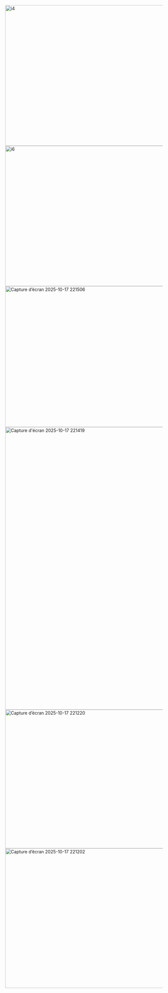<img width="960" height="448" alt="i4" src="https://github.com/user-attachments/assets/be3b99de-cd56-48b5-835c-a931eda8e293" />
<img width="960" height="447" alt="i6" src="https://github.com/user-attachments/assets/c50e7733-106b-405e-80ce-c66e95174b6d" />
<img width="960" height="449" alt="Capture d’écran 2025-10-17 221506" src="https://github.com/user-attachments/assets/a5251230-101c-4830-8523-9154b23273a8" />
<img width="1920" height="900" alt="Capture d'écran 2025-10-17 221419" src="https://github.com/user-attachments/assets/5900c612-8b13-4b39-8a82-f26306ca2c03" />
<img width="960" height="442" alt="Capture d’écran 2025-10-17 221220" src="https://github.com/user-attachments/assets/453b7c42-3338-4476-b295-8eff0099731f" />
<img width="960" height="445" alt="Capture d’écran 2025-10-17 221202" src="https://github.com/user-attachments/assets/59c16b42-7a2e-40d5-af50-437136a9cffe" />
